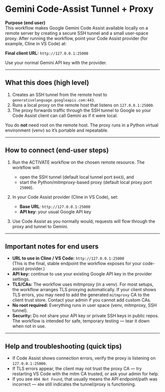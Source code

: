 # Gemini Code-Assist Tunnel + Proxy

**Purpose (end user)**  
This workflow makes Google Gemini Code Assist available locally on a remote server by creating a secure SSH tunnel and a small user-space proxy. After running the workflow, point your Code Assist provider (for example, Cline in VS Code) at:

**Final client URL:** `http://127.0.0.1:25000`

Use your normal Gemini API key with the provider.

---

## What this does (high level)
1. Creates an SSH tunnel from the remote host to `generativelanguage.googleapis.com:443`.  
2. Runs a local proxy on the remote host that listens on `127.0.0.1:25000`.  
3. The proxy forwards traffic through the SSH tunnel to Google so your Code Assist client can call Gemini as if it were local.

You do **not** need root on the remote host. The proxy runs in a Python virtual environment (venv) so it’s portable and repeatable.

---

## How to connect (end-user steps)
1. Run the ACTIVATE workflow on the chosen remote resource. The workflow will:
   - open the SSH tunnel (default local tunnel port `8443`), and
   - start the Python/mitmproxy-based proxy (default local proxy port `25000`).

2. In your Code Assist provider (Cline in VS Code), set:
   - **Base URL**: `http://127.0.0.1:25000`
   - **API key**: your usual Google API key

3. Use Code Assist as you normally would; requests will flow through the proxy and tunnel to Gemini.

---

## Important notes for end users
- **URL to use in Cline / VS Code:** `http://127.0.0.1:25000`  
  (This is the final, stable endpoint the workflow exposes for your code-assist provider.)
- **API key:** continue to use your existing Google API key in the provider settings.
- **TLS/CAs:** The workflow uses mitmproxy (in a venv). For most setups, the workflow arranges TLS proxying automatically. If your client shows TLS errors, you may need to add the generated `mitmproxy` CA to the client trust store. Contact your admin if you cannot add custom CAs.
- **No root required:** Everything runs in user space (venv, mitmproxy, SSH tunnel).
- **Security:** Do not share your API key or private SSH keys in public repos. The workflow is intended for safe, temporary testing — tear it down when not in use.

---

## Help and troubleshooting (quick tips)
- If Code Assist shows connection errors, verify the proxy is listening on `127.0.0.1:25000`.
- If TLS errors appear, the client may not trust the proxy CA — try restarting VS Code with the mitm CA trusted, or ask your admin for help.
- If you see `404 Not Found`, that usually means the API endpoint/path was incorrect — `404` still indicates the tunnel/proxy is functioning.
